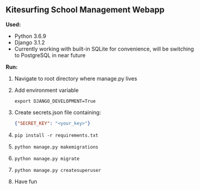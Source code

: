 ## Kitesurfing School Management Webapp


**Used:**
* Python 3.6.9
* Django 3.1.2
* Currently working with built-in SQLite for convenience, will be switching to PostgreSQL in near future

**Run:**

1. Navigate to root directory where manage.py lives
2. Add environment variable

    ``` export DJANGO_DEVELOPMENT=True ```
    
3. Create secrets.json file containing:

    ```json
    {"SECRET_KEY": "<your_key>"}
    ```
    
4. ``` pip install -r requirements.txt ```
5. ``` python manage.py makemigrations ```
6. ``` python manage.py migrate ```
7. ``` python manage.py createsuperuser ```
8. Have fun
